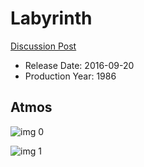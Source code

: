 # Labyrinth

[Discussion Post](https://www.avsforum.com/threads/bass-eq-for-filtered-movies.2995212/post-57249168)

* Release Date: 2016-09-20
* Production Year: 1986

## Atmos

![img 0](https://i.imgur.com/TiKFbQ1.jpg)

![img 1](https://i.imgur.com/91rHdoC.jpg)

